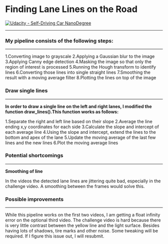 # **Finding Lane Lines on the Road** 
[![Udacity - Self-Driving Car NanoDegree](https://s3.amazonaws.com/udacity-sdc/github/shield-carnd.svg)](http://www.udacity.com/drive)

---

### My pipeline consists of the following steps:
---
1.Converting image to grayscale
2.Applying a Gaussian blur to the image
3.Applying Canny edge detection
4.Masking the image so that only the region of interest is processed
5.Running the Hough transform to identify lines
6.Converting those lines into single straight lines
7.Smoothing the result with a moving average filter
8.Plotting the lines on top of the image

### Draw single lines
---
**In order to draw a single line on the left and right lanes, I modified the function draw_lines().This function works as follows:**

1.Separate the right and left line based on their slope
2.Average the line ending x,y coordinates for each side
3.Calculate the slope and intercept of each average line
4.Using the slope and intercept, extend the lines to the bottom and apex of the lane
5.Update the moving average of the last few lines and the new lines
6.Plot the moving average lines

### Potential shortcomings
---
**Smoothing of line**

In the videos the detected lane lines are jittering quite bad, especially in the challenge video. A smoothing between the frames would solve this.


### Possible improvements
---
While this pipeline works on the first two videos, I am getting a float infinity error on the optional third video.
The challenge video is hard because there is very little contrast between the yellow line and the light surface. Besides having lots of shadows, tire marks and other noise. Some tweaking will be required. If I figure this issue out, I will resubmit.
